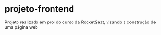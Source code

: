 # projeto-frontend
Projeto realizado em prol do curso da RocketSeat, visando a construção de uma página web
